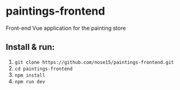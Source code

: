 # paintings-frontend
Front-end Vue application for the painting store

## Install & run:
1. ```git clone https://github.com/nose15/paintings-frontend.git```
2. ```cd paintings-frontend```
3. ```npm install```
4. ```npm run dev```
   
